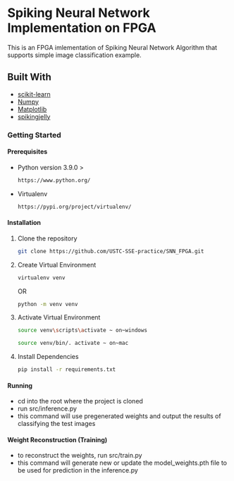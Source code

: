 # Spiking Neural Network Implementation on FPGA

This is an FPGA imlementation of Spiking Neural Network Algorithm that supports simple image classification example.

## Built With

- [scikit-learn](https://scikit-learn.org/stable/install.html)
- [Numpy](https://numpy.org/install/)
- [Matplotlib](https://matplotlib.org/stable/index.html)
- [spikingjelly](https://pypi.org/project/spikingjelly/)

### Getting Started

#### Prerequisites

- Python version 3.9.0 >

  ```sh
  https://www.python.org/
  ```

- Virtualenv

  ```sh
  https://pypi.org/project/virtualenv/
  ```

#### Installation

1. Clone the repository

   ```sh
   git clone https://github.com/USTC-SSE-practice/SNN_FPGA.git
   ```

2. Create Virtual Environment

   ```sh
   virtualenv venv
   ```

   OR


   ```sh
   python -m venv venv
   ```

3. Activate Virtual Environment

   ```sh
   source venv\scripts\activate ~ on~windows
   ```

   ```sh
   source venv/bin/. activate ~ on~mac
   ```

4. Install Dependencies

   ```sh
   pip install -r requirements.txt
   ```

#### Running

* cd into the root where the project is cloned
* run src/inference.py
* this command will use pregenerated weights and output the results of classifying the test images

#### Weight Reconstruction (Training)

* to reconstruct the weights, run src/train.py
* this command will generate new or update the model_weights.pth file to be used for prediction in the inference.py